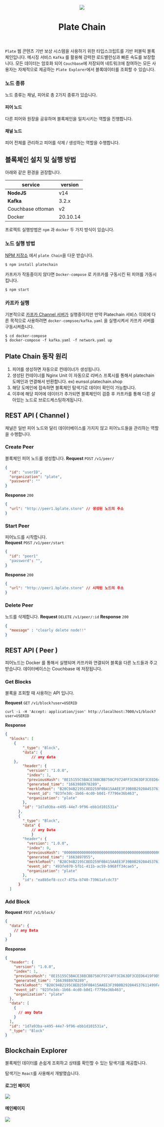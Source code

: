 <p  align="center">
<a  href="https://github.com/osamhack2022/CLOUD_WEB_IOT_KeepYourEndeavor_Moment"  target="_blank"  rel="noopener noreferrer">
<img src='https://github.com/osamhack2022/CLOUD_APP_IOT_KeepYourEndeavor_Moment/blob/main/images/logo.png?raw=true'/>
</a>
</p>
<h1  align="center">Plate Chain</h1>
<h4  align="center"></h4>

<br/>

`Plate` 웹 콘텐츠 기반  보상 시스템을 사용하기 위한  타입스크립트를 기반 퍼블릭 블록체인입니다. 메시징 서비스 `Kafka` 를 활용해 강력한 로드밸런싱과 빠른 속도를 보장합니다. 모든 데이터는 암호화 되어 `Couchbase`에 저장되여 네트워크에 참여하는 모든 사용자는  자체적으로 제공하는 `Plate Explorer`에서 블록데이터를 조회할 수 있습니다.

### 노드 종류

노드 종류는 채널, 피어로 총 2가지 종류가 있습니다. 

#### 피어 노드

다른 피어와 원장을 공유하며 블록체인을 일치시키는 역할을 진행합니다.

#### 채널 노드

피어 전체를 관리하고 피어를 삭제 / 생성하는 역할을 수행합니다.  


## 블록체인 설치 및 실행 방법

아래와 같은 환경을 권장합니다.

| service           | version  |
| ----------------- | -------- |
| **NodeJS**        | v14      |
| **Kafka**         | 3.2.x    |
| Couchbase ottoman | v2       |
| Docker            | 20.10.14 |

프로젝트 실행방법은 `npm` 과 `docker` 두 가지 방식이 있습니다.

### 노드 실행 방법

[NPM 저장소](https://www.npmjs.com/) 에서 `plate Chain`을 다운 받습니다.

```
$ npm install platechain
```

카프카가 작동중이지 않다면 `Docker-compose` 로 카프카를 구동시킨 뒤 피어를 가동시킵니다. 

```
$ npm start
```

### 카프카 실행

기본적으로 [카프카 Channel 서버가](http://kafka.plachain.shop) 실행중이지만
만약 Platechain 서비스 이외에 다른 목적으로 사용하려면 `docker-compsoe/kafka.yaml` 을 실행시켜서 카프카 서버를 구동시켜줍니다.

```
$ cd docker-compose
$ docker-compose -f kafka.yaml -f network.yaml up
```

## Plate Chain 동작 원리

1. 피어를 생성하면 자동으로 컨테이너가 생성됩니다.
2. 생성된 컨테이너를 Nginx Unit 이 자동으로 리버스 프록시를 통해서 platechain 도메인과 연결해서 반환합니다. ex) eunsol.platechain.shop
3. 해당 도메인에 접속하면 블록체인 탐색기로 데이터 확인이 가능합니다.
4. 이후에 해당 피어에 데이터가 추가되면 블록체인이 검증 후 카프카를 통해 다른 살아있는 노드로 브로드케스팅하게됩니다.

## REST API ( Channel )

채널은 일반 피어 노드와 달리 데이터베이스를 가지지 않고 피어노드들을 관리하는 역할을 수행합니다. 

### Create Peer

블록체인 피어 노드를 생성합니다. 
**Request**
`POST` `/v1/peer/`

```json
{
  "id": "userID",
  "organization": "plate",
  "password": ""
}
```

**Response** 
`200`

```json
{
  "url": "http://peer1.bplate.store" // 생성된 노드의 주소
}
```

### Start Peer

피어노드를 시작합니다.  
**Request**
`POST` `/v1/peer/start`

```json
{
  "id": "peer1"
  "password": "",
}
```

**Response** 
`200`

```json
{
  "url": "http://peer1.bplate.store" // 시작된 노드의 주소
}
```

### Delete Peer

노드를 삭제합니다.
**Request**
`DELETE` `/v1/peer/:id`
**Response** 
`200`

```json
{
  "meesage" : "clearly delete node!!"
}
```

## REST API ( Peer )

피어노드는 Docker 를 통해서 실행되며 카프카와 연결되어 블록을 다른 노드들과 주고받습니다. 데이터베이스는 Couchbase 에 저장됩니다.

### Get Blocks

블록을 조회할 때 사용하는 API 입니다.

**Request**
`GET` `/v1/block?user=USERID`

```shell
curl -i -H 'Accept: application/json' http://localhost:7000/v1/block?user=USERID
```

**Response**

```json
{
  "blocks": [
    {
        "_type": "Block",
        "data": {
      		// any data
    },
        "header": {
          "version": "1.0.0",
          "index": 1,
          "previousHash": "8E15155C5BACE388CBB750CF9724FF3CD63DF3CEED6419F9D5B134A36E01D062",
          "generated_time": "1663988978289",
          "merkleRoot": "B28C94B2195C8ED259F0B415AAEE3F39B0B2920A4537611499FA044956917A21",
          "event_id": "923fe3dc-1b66-4cd0-b0d1-f7796e36b463",
          "organization": "plate"
        },
        "id": "1d7a93ba-e495-44e7-9f96-ebb1d101531a"
      },
      {
        "_type": "Block",
        "data" {
      		// any Data
    		}
        "header": {
          "version": "1.0.0",
          "index": 0,
          "previousHash": "0000000000000000000000000000000000000000000000000000000000000000",
          "generated_time": "1663897055",
          "merkleRoot": "B28C94B2195C8ED259F0B415AAEE3F39B0B2920A4537611499FA044956917A21",
          "event_id": "493fe070-5fb1-411b-ac59-b968ff34cae5",
          "organization": "plate"
        },
        "id": "ea8b5ef8-ccc7-475a-b740-73961afcdc73"
      }
  ]
```

### Add Block

**Request**
`POST` `/v1/block/`

```json
{
  "data": {
    // any Data
  }
}
```

**Response**

```json
{
  "header": {
    "version": "1.0.0",
    "index": 1,
    "previousHash": "8E15155C5BACE388CBB750CF9724FF3CD63DF3CEED6419F9D5B134A36E01D062",
    "generated_time": "1663988978289",
    "merkleRoot": "B28C94B2195C8ED259F0B415AAEE3F39B0B2920A4537611499FA044956917A21",
    "event_id": "923fe3dc-1b66-4cd0-b0d1-f7796e36b463",
    "organization": "plate"
  },
  "data": [
    {
      // any Data
    }
  ],
  "id": "1d7a93ba-e495-44e7-9f96-ebb1d101531a",
  "_type": "Block"
}
```

## Blockchain Explorer

블록체인 데이터를 손쉽게 조회하고 상태를 확인할 수 있는 탐색기를 제공합니다.

탐색기는 `React`를 사용해서 개발했습니다.

#### 로그인 페이지

![](../images/bc-explorer2.png)

#### 메인페이지

![](../images/bc-explorer1.png)
